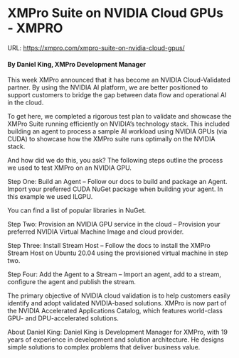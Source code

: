 # XMPro Suite on NVIDIA Cloud GPUs - XMPRO

URL: https://xmpro.com/xmpro-suite-on-nvidia-cloud-gpus/

#### By Daniel King, XMPro Development Manager

This week XMPro announced that it has become an NVIDIA Cloud-Validated partner. By using the NVIDIA AI platform, we are better positioned to support customers to bridge the gap between data flow and operational AI in the cloud.

To get here, we completed a rigorous test plan to validate and showcase the XMPro Suite running efficiently on NVIDIA’s technology stack. This included building an agent to process a sample AI workload using NVIDIA GPUs (via CUDA) to showcase how the XMPro suite runs optimally on the NVIDIA stack.

And how did we do this, you ask? The following steps outline the process we used to test XMPro on an NVIDIA GPU.



Step One: Build an Agent – Follow our docs to build and package an Agent. Import your preferred CUDA NuGet package when building your agent. In this example we used ILGPU.

You can find a list of popular libraries in NuGet.

Step Two: Provision an NVIDIA GPU service in the cloud – Provision your preferred NVIDIA Virtual Machine Image and cloud provider.

Step Three: Install Stream Host – Follow the docs to install the XMPro Stream Host on Ubuntu 20.04 using the provisioned virtual machine in step two.

Step Four: Add the Agent to a Stream – Import an agent, add to a stream, configure the agent and publish the stream. 

The primary objective of NVIDIA cloud validation is to help customers easily identify and adopt validated NVIDIA-based solutions. XMPro is now part of the NVIDIA Accelerated Applications Catalog, which features world-class GPU- and DPU-accelerated solutions.

About Daniel King: Daniel King is Development Manager for XMPro, with 19 years of experience in development and solution architecture. He designs simple solutions to complex problems that deliver business value.


